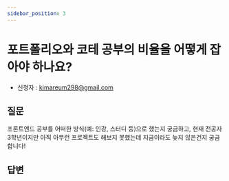 ```yaml
---
sidebar_position: 3
---
```


# 포트폴리오와 코테 공부의 비율을 어떻게 잡아야 하나요?
- 신청자 : kimareum298@gmail.com

## 질문  
프론트엔드 공부를 어떠한 방식(예: 인강, 스터디 등)으로 했는지 궁금하고, 현재 전공자 3학년이지만 아직 아무런 프로젝트도 해보지 못했는데 지금이라도 늦지 않은건지 궁금합니다!


## 답변
